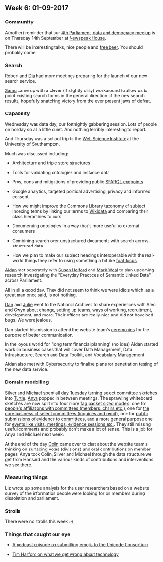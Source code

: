 ## Week 6: 01-09-2017

### Community

A(nother) reminder that our [4th Parliament, data and democracy meetup](https://attending.io/events/parliament-data-and-democracy-meetup-4) is on Thursday 14th September at [Newspeak House](https://www.nwspk.com/). 

There will be interesting talks, nice people and [free beer](https://www.howtogeek.com/howto/31717/what-do-the-phrases-free-speech-vs.-free-beer-really-mean/). You should probably come.

### Search

Robert and [Dia](https://twitter.com/DN78) had more meetings preparing for the launch of our new search service.

[Samu](https://twitter.com/langsamu) came up with a clever (if slightly dirty) workaround to allow us to point existing search forms in the general direction of the new search results, hopefully snatching victory from the ever present jaws of defeat.

### Capability

Wednesday was data day, our fortnightly gabbering session. Lots of people on holiday so all a little quiet. And nothing terribly interesting to report.

And Thursday was a school trip to the [Web Science Institute](https://www.southampton.ac.uk/wsi/education/index.page) at the University of Southampton.

Much was discussed including:

* Architecture and triple store structures

* Tools for validating ontologies and instance data

* Pros, cons and mitigations of providing public [SPARQL endpoints](https://www.w3.org/wiki/SparqlEndpoints)

* Google analytics, targeted political advertising, privacy and informed consent

* How we might improve the Commons Library taxonomy of subject indexing terms by linking our terms to [Wikidata](https://www.wikidata.org/wiki/Wikidata:Main_Page) and comparing their class hierarchies to ours

* Documenting ontologies in a way that's more useful to external consumers

* Combining search over unstructured documents with search across structured data

* How we plan to make our subject headings interoperable with the real-world things they refer to using something a bit like [foaf:focus](http://xmlns.com/foaf/spec/#term_focus)

[Aidan](https://twitter.com/aidan_morgan) met separately with [Susan Halford](https://www.southampton.ac.uk/socsci/about/staff/sjh3.page) and [Mark Weal](http://www.ecs.soton.ac.uk/people/mjw) to plan upcoming research investigating the "Everyday Practices of Semantic Linked Data" across Parliament.

All in all a good day. They did not seem to think we were idiots which, as a great man once said, is not nothing.

[Dan](https://twitter.com/dasbarrett) and [Julie](https://twitter.com/julietouring) went to the National Archives to share experiences with Alec and Gwyn about change, setting up teams, ways of working, recruitment, development, and more. Their offices are really nice and did not have bed bugs. We were jealous.

Dan started his mission to attend the website team's [ceremonies](https://www.youtube.com/watch?v=H5UK40sSo8I) for the purpose of better communication.

In the joyous world for "long term financial planning" (no idea) Aidan started work on business cases that will cover Data Management, Data Infrastructure, Search and Data Toolkit, and Vocabulary Management.

Aidan also met with Cybersecurity to finalise plans for penetration testing of the new data service.

### Domain modelling

[Silver](https://twitter.com/silveroliver) and [Michael](https://twitter.com/fantasticlife) spent all day Tuesday turning select committee sketches into [Turtle](https://www.w3.org/TR/turtle/). [Anya](https://twitter.com/bitten_) popped in between meetings. The sprawling whiteboard sketches are now split into four more [fag packet sized models](http://smethur.st/posts/176135865): one for [people's affiliations with committees (members, chairs etc.)](https://ukparliament.github.io/ontologies/formal-body-affiliation/formal-body-affiliation-ontology.html), one for [the core business of select committees (inquiries and remit)](https://ukparliament.github.io/ontologies/formal-body/formal-body-ontology.html), one for [public submissions of evidence to committees](https://ukparliament.github.io/ontologies/submission/submission-ontology.html), and a more general purpose one for [events like visits, meetings, evidence sessions etc.](https://ukparliament.github.io/ontologies/submission/submission-ontology.html). They still missing useful comments and probably don't make a lot of sense. This is a job for Anya and Michael next week.

At the end of the day [Colin](https://twitter.com/colinpattinson) came over to chat about the website team's thinking on surfacing votes (divisions) and oral contributions on member pages. Anya took Colin, Silver and Michael through the data structure we get from Hansard and the various kinds of contributions and interventions we see there.

### Measuring things

Liz wrote up some analysis for the user researchers based on a website survey of the information people were looking for on members during dissolution and parliament.

### Strolls

There were no strolls this week :-(

### Things that caught our eye

* [A podcast episode on submitting emojis to the Unicode Consortium](http://99percentinvisible.org/episode/person-lotus-position/)

* [Tim Harford on what we get wrong about technology](http://timharford.com/2017/08/what-we-get-wrong-about-technology/)


